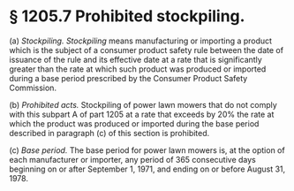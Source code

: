 # § 1205.7   Prohibited stockpiling.

(a) *Stockpiling. Stockpiling* means manufacturing or importing a product which is the subject of a consumer product safety rule between the date of issuance of the rule and its effective date at a rate that is significantly greater than the rate at which such product was produced or imported during a base period prescribed by the Consumer Product Safety Commission.


(b) *Prohibited acts.* Stockpiling of power lawn mowers that do not comply with this subpart A of part 1205 at a rate that exceeds by 20% the rate at which the product was produced or imported during the base period described in paragraph (c) of this section is prohibited.


(c) *Base period.* The base period for power lawn mowers is, at the option of each manufacturer or importer, any period of 365 consecutive days beginning on or after September 1, 1971, and ending on or before August 31, 1978.




